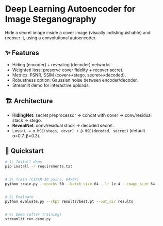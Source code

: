 # Deep Learning Autoencoder for Image Steganography


Hide a secret image inside a cover image (visually indistinguishable) and recover it, using a convolutional autoencoder.


## ✨ Features
- Hiding (encoder) + revealing (decoder) networks.
- Weighted loss: preserve cover fidelity + recover secret.
- Metrics: PSNR, SSIM (cover↔stego, secret↔decoded).
- Robustness option: Gaussian noise between encoder/decoder.
- Streamlit demo for interactive uploads.


## 🏗️ Architecture
- **HidingNet**: secret preprocessor → concat with cover → conv/residual stack → stego.
- **RevealNet**: conv/residual stack → decoded secret.
- Loss: `L = α·MSE(stego, cover) + β·MSE(decoded, secret)` (default α=0.7, β=0.3).


## 🚀 Quickstart
```bash
# 1) Install deps
pip install -r requirements.txt


# 2) Train (CIFAR-10 pairs, 64×64)
python train.py --epochs 50 --batch_size 64 --lr 1e-4 --image_size 64 --out_dir results


# 3) Evaluate
python evaluate.py --ckpt results/best.pt --out_dir results


# 4) Demo (after training)
streamlit run demo.py